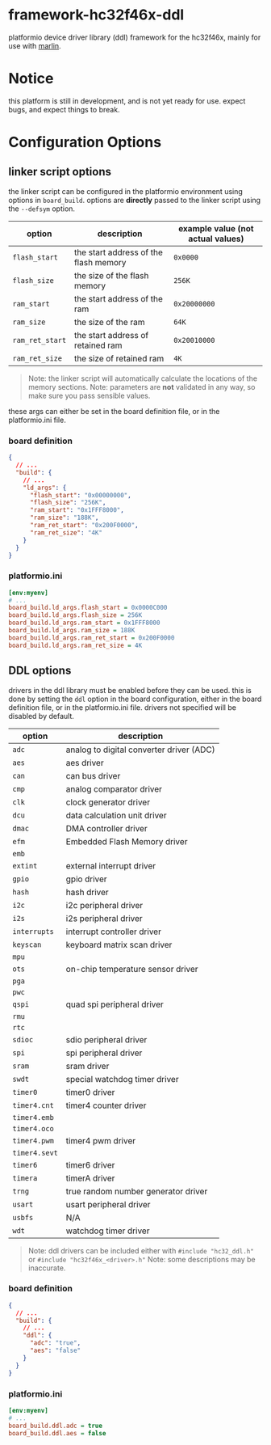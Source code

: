 # framework-hc32f46x-ddl

platformio device driver library (ddl) framework for the hc32f46x, mainly for use with [marlin](https://github.com/shadow578/Marlin-H32).

# Notice

this platform is still in development, and is not yet ready for use. expect bugs, and expect things to break.

# Configuration Options

## linker script options

the linker script can be configured in the platformio environment using options in `board_build`.
options are **directly** passed to the linker script using the `--defsym` option.

| option          | description                           | example value (not actual values) |
| --------------- | ------------------------------------- | --------------------------------- |
| `flash_start`   | the start address of the flash memory | `0x0000`                          |
| `flash_size`    | the size of the flash memory          | `256K`                            |
| `ram_start`     | the start address of the ram          | `0x20000000`                      |
| `ram_size`      | the size of the ram                   | `64K`                             |
| `ram_ret_start` | the start address of retained ram     | `0x20010000`                      |
| `ram_ret_size`  | the size of retained ram              | `4K`                              |

> Note: the linker script will automatically calculate the locations of the memory sections.
> Note: parameters are **not** validated in any way, so make sure you pass sensible values.

these args can either be set in the board definition file, or in the platformio.ini file.

### board definition

```json
{
  // ...
  "build": {
    // ...
    "ld_args": {
      "flash_start": "0x00000000",
      "flash_size": "256K",
      "ram_start": "0x1FFF8000",
      "ram_size": "188K",
      "ram_ret_start": "0x200F0000",
      "ram_ret_size": "4K"
    }
  }
}
```

### platformio.ini

```ini
[env:myenv]
# ...
board_build.ld_args.flash_start = 0x0000C000
board_build.ld_args.flash_size = 256K
board_build.ld_args.ram_start = 0x1FFF8000
board_build.ld_args.ram_size = 188K
board_build.ld_args.ram_ret_start = 0x200F0000
board_build.ld_args.ram_ret_size = 4K
```

## DDL options

drivers in the ddl library must be enabled before they can be used. this is done by setting the `ddl` option in the board configuration, either in the board definition file, or in the platformio.ini file.
drivers not specified will be disabled by default.

| option        | description                              |
| ------------- | ---------------------------------------- |
| `adc`         | analog to digital converter driver (ADC) |
| `aes`         | aes driver                               |
| `can`         | can bus driver                           |
| `cmp`         | analog comparator driver                 |
| `clk`         | clock generator driver                   |
| `dcu`         | data calculation unit driver             |
| `dmac`        | DMA controller driver                    |
| `efm`         | Embedded Flash Memory driver             |
| `emb`         |
| `extint`      | external interrupt driver                |
| `gpio`        | gpio driver                              |
| `hash`        | hash driver                              |
| `i2c`         | i2c peripheral driver                    |
| `i2s`         | i2s peripheral driver                    |
| `interrupts`  | interrupt controller driver              |
| `keyscan`     | keyboard matrix scan driver              |
| `mpu`         |
| `ots`         | on-chip temperature sensor driver        |
| `pga`         |
| `pwc`         |
| `qspi`        | quad spi peripheral driver               |
| `rmu`         |
| `rtc`         |
| `sdioc`       | sdio peripheral driver                   |
| `spi`         | spi peripheral driver                    |
| `sram`        | sram driver                              |
| `swdt`        | special watchdog timer driver            |
| `timer0`      | timer0 driver                            |
| `timer4.cnt`  | timer4 counter driver                    |
| `timer4.emb`  |
| `timer4.oco`  |
| `timer4.pwm`  | timer4 pwm driver                        |
| `timer4.sevt` |
| `timer6`      | timer6 driver                            |
| `timera`      | timerA driver                            |
| `trng`        | true random number generator driver      |
| `usart`       | usart peripheral driver                  |
| `usbfs`       | N/A                                      |
| `wdt`         | watchdog timer driver                    |

> Note: ddl drivers can be included either with `#include "hc32_ddl.h"` or `#include "hc32f46x_<driver>.h"`
> Note: some descriptions may be inaccurate.

### board definition

```json
{
  // ...
  "build": {
    // ...
    "ddl": {
      "adc": "true",
      "aes": "false"
    }
  }
}
```

### platformio.ini

```ini
[env:myenv]
# ...
board_build.ddl.adc = true
board_build.ddl.aes = false
```
